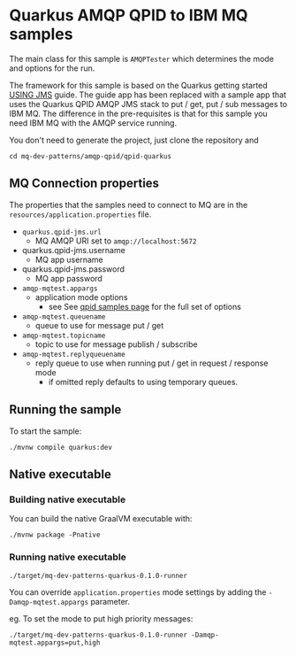 # Quarkus AMQP QPID to IBM MQ samples
The main class for this sample is `AMQPTester` which determines the mode and options for the run.

The framework for this sample is based on the Quarkus getting started
[USING JMS](https://quarkus.io/guides/jms) guide. The guide app has been replaced
with a sample app that uses the Quarkus QPID AMQP JMS stack to put / get, put / sub
messages to IBM MQ. The difference in the pre-requisites is that for this sample
you need IBM MQ with the AMQP service running.

You don't need to generate the project, just clone the repository and
````
cd mq-dev-patterns/amqp-qpid/qpid-quarkus
````

## MQ Connection properties
The properties that the samples need to connect to MQ are in the
`resources/application.properties` file.

* `quarkus.qpid-jms.url`
  * MQ AMQP URI
    set to `amqp://localhost:5672`
* quarkus.qpid-jms.username
  * MQ app username
* quarkus.qpid-jms.password
  * MQ app password
* `amqp-mqtest.appargs`
  * application mode options
    * see See [qpid samples page](/amqp-qpid/README.md) for the full set of options
* `amqp-mqtest.queuename`
  * queue to use for message put / get
* `amqp-mqtest.topicname`
  * topic to use for message publish / subscribe
* `amqp-mqtest.replyqueuename`
  * reply queue to use when running put / get in request / response mode
    * if omitted reply defaults to using temporary queues.

## Running the sample
To start the sample:
````
./mvnw compile quarkus:dev
````

## Native executable

### Building native executable
You can build the native GraalVM executable with:
````
./mvnw package -Pnative
````

### Running native executable
````
./target/mq-dev-patterns-quarkus-0.1.0-runner
````

You can override `application.properties` mode settings by adding the `-Damqp-mqtest.appargs` parameter.

eg. To set the mode to put high priority messages:
````
./target/mq-dev-patterns-quarkus-0.1.0-runner -Damqp-mqtest.appargs=put,high
````
